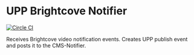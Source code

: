 # UPP Brightcove Notifier

[![Circle CI](https://circleci.com/gh/Financial-Times/brightcove-notifier/tree/master.png?style=shield)](https://circleci.com/gh/Financial-Times/brightcove-notifier/tree/master)

Receives Brightcove video notification events. Creates UPP publish event and posts it to the CMS-Notifier.


